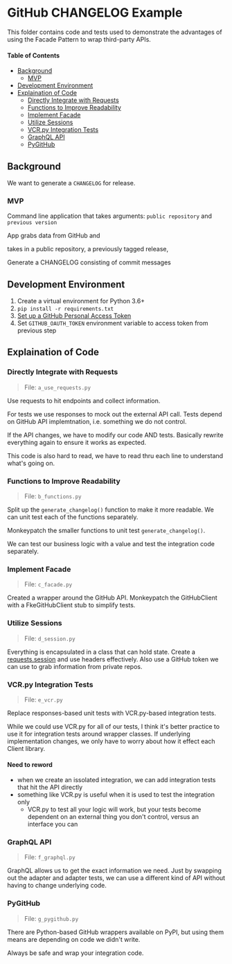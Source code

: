 # GitHub CHANGELOG Example

This folder contains code and tests used to demonstrate
the advantages of using the Facade Pattern
to wrap third-party APIs.

#### Table of Contents

<!-- TOC -->

- [Background](#background)
  - [MVP](#mvp)
- [Development Environment](#development-environment)
- [Explaination of Code](#explaination-of-code)
  - [Directly Integrate with Requests](#directly-integrate-with-requests)
  - [Functions to Improve Readability](#functions-to-improve-readability)
  - [Implement Facade](#implement-facade)
  - [Utilize Sessions](#utilize-sessions)
  - [VCR.py Integration Tests](#vcrpy-integration-tests)
  - [GraphQL API](#graphql-api)
  - [PyGitHub](#pygithub)

<!-- /TOC -->

## Background

We want to generate a `CHANGELOG` for release.

### MVP

Command line application that takes arguments: `public repository` and `previous version`

App grabs data from GitHub and

 takes in a public repository,
a previously tagged release,

Generate a CHANGELOG consisting of commit messages

## Development Environment

1. Create a virtual environment for Python 3.6+
1. `pip install -r requirements.txt`
1. [Set up a GitHub Personal Access Token](https://help.github.com/en/articles/creating-a-personal-access-token-for-the-command-line)
1. Set `GITHUB_OAUTH_TOKEN` environment variable to access token from previous step

## Explaination of Code

### Directly Integrate with Requests

> File: `a_use_requests.py`

Use requests to hit endpoints
and collect information.

For tests we use responses to mock out
the external API call.
Tests depend on GitHub API implemtnation,
i.e. something we do not control.

If the API changes,
we have to modify our code AND tests.
Basically rewrite everything again
to ensure it works as expected.

This code is also hard to read,
we have to read thru each line to
understand what's going on.

### Functions to Improve Readability

> File: `b_functions.py`

Split up the `generate_changelog()` function
to make it more readable.
We can unit test each of the functions separately.

Monkeypatch the smaller functions to unit test
`generate_changelog()`.

We can test our business logic with a value
and test the integration code separately.

### Implement Facade

> File: `c_facade.py`

Created a wrapper around the GitHub API.
Monkeypatch the GitHubClient with
a FkeGitHubClient stub to simplify tests.

### Utilize Sessions

> File: `d_session.py`

Everything is encapsulated in a class
that can hold state.
Create a
[requests.session](https://requests.readthedocs.io/en/master/user/advanced/)
and use headers effectively.
Also use a GitHub token we can use
to grab information from private repos.

### VCR.py Integration Tests

> File: `e_vcr.py`

Replace responses-based unit tests
with VCR.py-based integration tests.

While we could use VCR.py for all of our tests,
I think it's better practice
to use it for integration tests around wrapper classes.
If underlying implementation changes,
we only have to worry about how it effect each Client library.

#### Need to reword

- when we create an issolated integration, we can add integration tests that hit the API directly
- something like VCR.py is useful when it is used to test the integration only
  - VCR.py to test all your logic will work, but your tests become dependent on an external thing you don't control, versus an interface you can

### GraphQL API

> File: `f_graphql.py`

GraphQL allows us to get the exact information we need.
Just by swapping out the adapter and adapter tests,
we can use a different kind of API
without having to change underlying code.

### PyGitHub

> File: `g_pygithub.py`

There are Python-based GitHub wrappers available on PyPI,
but using them means are depending on code we didn't write.

Always be safe and wrap your integration code.
